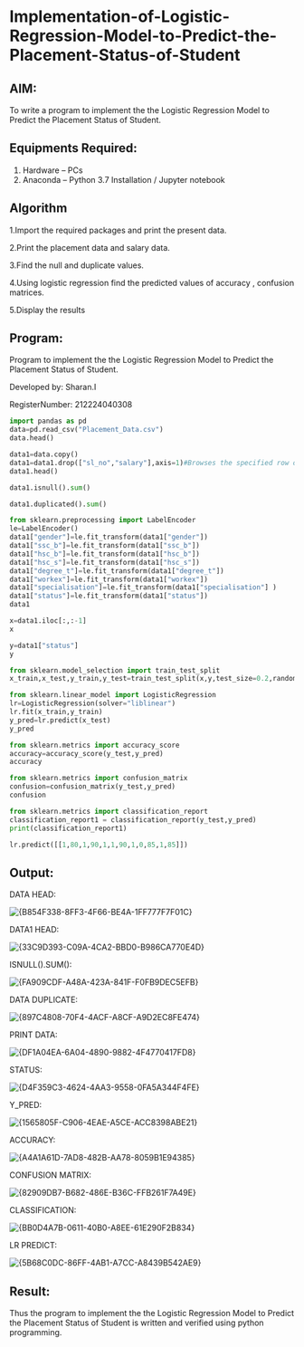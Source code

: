 # Implementation-of-Logistic-Regression-Model-to-Predict-the-Placement-Status-of-Student

## AIM:
To write a program to implement the the Logistic Regression Model to Predict the Placement Status of Student.

## Equipments Required:
1. Hardware – PCs
2. Anaconda – Python 3.7 Installation / Jupyter notebook

## Algorithm
1.Import the required packages and print the present data.

2.Print the placement data and salary data.

3.Find the null and duplicate values.

4.Using logistic regression find the predicted values of accuracy , confusion matrices.

5.Display the results

## Program:

Program to implement the the Logistic Regression Model to Predict the Placement Status of Student.

Developed by: Sharan.I

RegisterNumber:  212224040308

```python
import pandas as pd
data=pd.read_csv("Placement_Data.csv")
data.head()

data1=data.copy()
data1=data1.drop(["sl_no","salary"],axis=1)#Browses the specified row or column
data1.head()

data1.isnull().sum()

data1.duplicated().sum()

from sklearn.preprocessing import LabelEncoder
le=LabelEncoder()
data1["gender"]=le.fit_transform(data1["gender"])
data1["ssc_b"]=le.fit_transform(data1["ssc_b"])
data1["hsc_b"]=le.fit_transform(data1["hsc_b"])
data1["hsc_s"]=le.fit_transform(data1["hsc_s"])
data1["degree_t"]=le.fit_transform(data1["degree_t"])
data1["workex"]=le.fit_transform(data1["workex"])
data1["specialisation"]=le.fit_transform(data1["specialisation"] )     
data1["status"]=le.fit_transform(data1["status"])       
data1

x=data1.iloc[:,:-1]
x

y=data1["status"]
y

from sklearn.model_selection import train_test_split
x_train,x_test,y_train,y_test=train_test_split(x,y,test_size=0.2,random_state=0)

from sklearn.linear_model import LogisticRegression
lr=LogisticRegression(solver="liblinear")
lr.fit(x_train,y_train)
y_pred=lr.predict(x_test)
y_pred

from sklearn.metrics import accuracy_score
accuracy=accuracy_score(y_test,y_pred)
accuracy

from sklearn.metrics import confusion_matrix
confusion=confusion_matrix(y_test,y_pred)
confusion

from sklearn.metrics import classification_report
classification_report1 = classification_report(y_test,y_pred)
print(classification_report1)

lr.predict([[1,80,1,90,1,1,90,1,0,85,1,85]])
```

## Output:
DATA HEAD:

![{B854F338-8FF3-4F66-BE4A-1FF777F7F01C}](https://github.com/user-attachments/assets/553122f9-1ab7-4cf6-b6a1-6cf45e073090)

DATA1 HEAD:

![{33C9D393-C09A-4CA2-BBD0-B986CA770E4D}](https://github.com/user-attachments/assets/4ccd1092-b82a-4e2c-8df6-52c52e53f685)

ISNULL().SUM():

![{FA909CDF-A48A-423A-841F-F0FB9DEC5EFB}](https://github.com/user-attachments/assets/6bc3f8a6-9ced-45fa-8fcd-aea7ad486bf6)

DATA DUPLICATE:

![{897C4808-70F4-4ACF-A8CF-A9D2EC8FE474}](https://github.com/user-attachments/assets/88165dc9-2ad8-48f5-ba01-5eb5edec0217)

PRINT DATA:

![{DF1A04EA-6A04-4890-9882-4F4770417FD8}](https://github.com/user-attachments/assets/d3f8800b-d675-427a-9225-142bd233015d)

STATUS:

![{D4F359C3-4624-4AA3-9558-0FA5A344F4FE}](https://github.com/user-attachments/assets/38eac62b-f3a4-4b88-a5a9-3bb8ddb25b29)

Y_PRED:

![{1565805F-C906-4EAE-A5CE-ACC8398ABE21}](https://github.com/user-attachments/assets/76e270ad-9053-43e7-beac-54b62d1c6e09)

ACCURACY:

![{A4A1A61D-7AD8-482B-AA78-8059B1E94385}](https://github.com/user-attachments/assets/06876911-9e62-4bdf-85ef-356783a85523)

CONFUSION MATRIX:

![{82909DB7-B682-486E-B36C-FFB261F7A49E}](https://github.com/user-attachments/assets/6d77c855-3da3-4790-8e4d-5ebbd07806c1)

CLASSIFICATION:

![{BB0D4A7B-0611-40B0-A8EE-61E290F2B834}](https://github.com/user-attachments/assets/5b2fa0f8-dd54-42dc-93c5-1e16660c8435)

LR PREDICT:

![{5B68C0DC-86FF-4AB1-A7CC-A8439B542AE9}](https://github.com/user-attachments/assets/56c26aaa-6837-4d55-b97d-8b421289c906)



## Result:
Thus the program to implement the the Logistic Regression Model to Predict the Placement Status of Student is written and verified using python programming.

